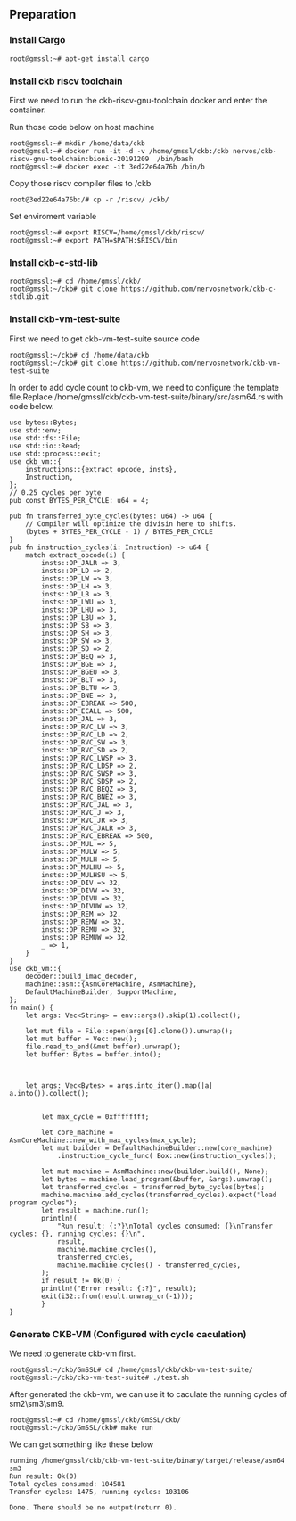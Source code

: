 

## Preparation

### Install Cargo
```
root@gmssl:~# apt-get install cargo
```

### Install ckb riscv toolchain

First we need to run the ckb-riscv-gnu-toolchain docker and enter the container.

Run those code below on host machine

```
root@gmssl:~# mkdir /home/data/ckb
root@gmssl:~# docker run -it -d -v /home/gmssl/ckb:/ckb nervos/ckb-riscv-gnu-toolchain:bionic-20191209  /bin/bash    
root@gmssl:~# docker exec -it 3ed22e64a76b /bin/b
```

Copy those riscv compiler files to /ckb

```
root@3ed22e64a76b:/# cp -r /riscv/ /ckb/
```

Set enviroment variable

```
root@gmssl:~# export RISCV=/home/gmssl/ckb/riscv/
root@gmssl:~# export PATH=$PATH:$RISCV/bin
```
### Install ckb-c-std-lib

```
root@gmssl:~# cd /home/gmssl/ckb/
root@gmssl:~/ckb# git clone https://github.com/nervosnetwork/ckb-c-stdlib.git
```

### Install ckb-vm-test-suite

First we need to get ckb-vm-test-suite source code
```
root@gmssl:~/ckb# cd /home/data/ckb
root@gmssl:~/ckb# git clone https://github.com/nervosnetwork/ckb-vm-test-suite
```

In order to  add cycle count to ckb-vm, we need to configure the template file.Replace /home/gmssl/ckb/ckb-vm-test-suite/binary/src/asm64.rs with code below.

```
use bytes::Bytes;
use std::env;
use std::fs::File;
use std::io::Read;
use std::process::exit;
use ckb_vm::{
    instructions::{extract_opcode, insts},
    Instruction,
};
// 0.25 cycles per byte
pub const BYTES_PER_CYCLE: u64 = 4;

pub fn transferred_byte_cycles(bytes: u64) -> u64 {
    // Compiler will optimize the divisin here to shifts.
    (bytes + BYTES_PER_CYCLE - 1) / BYTES_PER_CYCLE
}
pub fn instruction_cycles(i: Instruction) -> u64 {
    match extract_opcode(i) {
        insts::OP_JALR => 3,
        insts::OP_LD => 2,
        insts::OP_LW => 3,
        insts::OP_LH => 3,
        insts::OP_LB => 3,
        insts::OP_LWU => 3,
        insts::OP_LHU => 3,
        insts::OP_LBU => 3,
        insts::OP_SB => 3,
        insts::OP_SH => 3,
        insts::OP_SW => 3,
        insts::OP_SD => 2,
        insts::OP_BEQ => 3,
        insts::OP_BGE => 3,
        insts::OP_BGEU => 3,
        insts::OP_BLT => 3,
        insts::OP_BLTU => 3,
        insts::OP_BNE => 3,
        insts::OP_EBREAK => 500,
        insts::OP_ECALL => 500,
        insts::OP_JAL => 3,
        insts::OP_RVC_LW => 3,
        insts::OP_RVC_LD => 2,
        insts::OP_RVC_SW => 3,
        insts::OP_RVC_SD => 2,
        insts::OP_RVC_LWSP => 3,
        insts::OP_RVC_LDSP => 2,
        insts::OP_RVC_SWSP => 3,
        insts::OP_RVC_SDSP => 2,
        insts::OP_RVC_BEQZ => 3,
        insts::OP_RVC_BNEZ => 3,
        insts::OP_RVC_JAL => 3,
        insts::OP_RVC_J => 3,
        insts::OP_RVC_JR => 3,
        insts::OP_RVC_JALR => 3,
        insts::OP_RVC_EBREAK => 500,
        insts::OP_MUL => 5,
        insts::OP_MULW => 5,
        insts::OP_MULH => 5,
        insts::OP_MULHU => 5,
        insts::OP_MULHSU => 5,
        insts::OP_DIV => 32,
        insts::OP_DIVW => 32,
        insts::OP_DIVU => 32,
        insts::OP_DIVUW => 32,
        insts::OP_REM => 32,
        insts::OP_REMW => 32,
        insts::OP_REMU => 32,
        insts::OP_REMUW => 32,
        _ => 1,
    }
}
use ckb_vm::{
    decoder::build_imac_decoder,
    machine::asm::{AsmCoreMachine, AsmMachine},
    DefaultMachineBuilder, SupportMachine,
};
fn main() {
    let args: Vec<String> = env::args().skip(1).collect();

    let mut file = File::open(args[0].clone()).unwrap();
    let mut buffer = Vec::new();
    file.read_to_end(&mut buffer).unwrap();
    let buffer: Bytes = buffer.into();
	
	
	
    let args: Vec<Bytes> = args.into_iter().map(|a| a.into()).collect();
	
	 
		let max_cycle = 0xffffffff;
	
        let core_machine = AsmCoreMachine::new_with_max_cycles(max_cycle);
        let mut builder = DefaultMachineBuilder::new(core_machine)
            .instruction_cycle_func( Box::new(instruction_cycles));
	
        let mut machine = AsmMachine::new(builder.build(), None);
		let bytes = machine.load_program(&buffer, &args).unwrap();
		let transferred_cycles = transferred_byte_cycles(bytes);
		machine.machine.add_cycles(transferred_cycles).expect("load program cycles");
		let result = machine.run();
        println!(
            "Run result: {:?}\nTotal cycles consumed: {}\nTransfer cycles: {}, running cycles: {}\n",
            result,
            machine.machine.cycles(),
            transferred_cycles,
            machine.machine.cycles() - transferred_cycles,
        );
		if result != Ok(0) {
		println!("Error result: {:?}", result);
		exit(i32::from(result.unwrap_or(-1)));
		}
}
```

### Generate CKB-VM (Configured with cycle caculation)

We need to generate ckb-vm first. 
```
root@gmssl:~/ckb/GmSSL# cd /home/gmssl/ckb/ckb-vm-test-suite/
root@gmssl:~/ckb/ckb-vm-test-suite# ./test.sh 
```

After generated the ckb-vm, we can use it to caculate the running cycles of sm2\sm3\sm9.



```
root@gmssl:~# cd /home/gmssl/ckb/GmSSL/ckb/
root@gmssl:~/ckb/GmSSL/ckb# make run
```
We can get something like these below

```
running /home/gmssl/ckb/ckb-vm-test-suite/binary/target/release/asm64 sm3
Run result: Ok(0)
Total cycles consumed: 104581
Transfer cycles: 1475, running cycles: 103106

Done. There should be no output(return 0).
```
